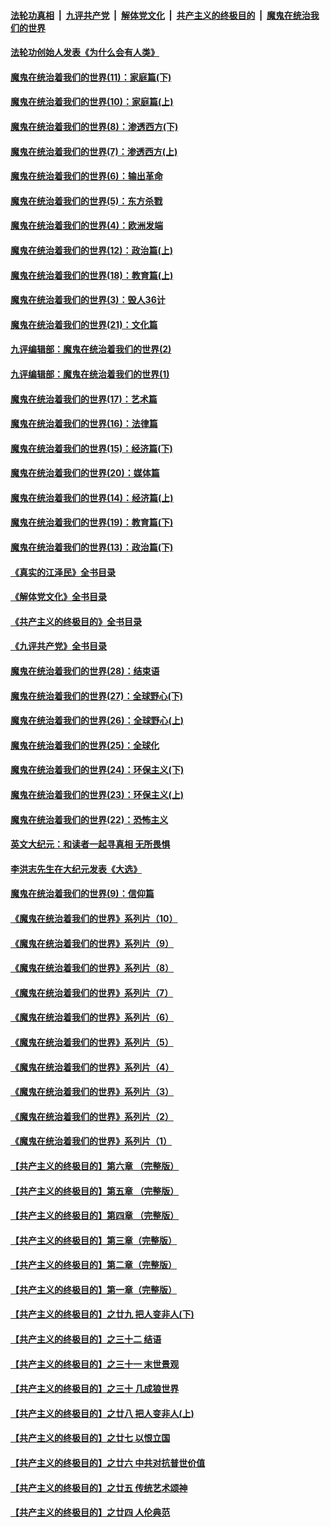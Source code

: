 ####  [法轮功真相](../../../../basic/blob/master/README.md?t=03291211) &nbsp;|&nbsp; [九评共产党](../../../../9ping.md/blob/master/README.md?t=03291211) &nbsp;|&nbsp; [解体党文化](../../../../jtdwh.md/blob/master/README.md?t=03291211)  &nbsp;|&nbsp; [共产主义的终极目的](../../../../gczydzjmd.md/blob/master/README.md?t=03291211) &nbsp;|&nbsp; [魔鬼在统治我们的世界](../../../../mgztzwmdsj.md/blob/master/README.md?t=03291211) 

#### [法轮功创始人发表《为什么会有人类》](../pages/nsc422/n13912117.md?t=03291211) 

#### [魔鬼在统治着我们的世界(11)：家庭篇(下)](../pages/nsc422/n10440961.md?t=03291211) 

#### [魔鬼在统治着我们的世界(10)：家庭篇(上)](../pages/nsc422/n10435448.md?t=03291211) 

#### [魔鬼在统治着我们的世界(8)：渗透西方(下)](../pages/nsc422/n10429603.md?t=03291211) 

#### [魔鬼在统治着我们的世界(7)：渗透西方(上)](../pages/nsc422/n10426013.md?t=03291211) 

#### [魔鬼在统治着我们的世界(6)：输出革命](../pages/nsc422/n10421536.md?t=03291211) 

#### [魔鬼在统治着我们的世界(5)：东方杀戮](../pages/nsc422/n10417707.md?t=03291211) 

#### [魔鬼在统治着我们的世界(4)：欧洲发端](../pages/nsc422/n10414890.md?t=03291211) 

#### [魔鬼在统治着我们的世界(12)：政治篇(上)](../pages/nsc422/n10444576.md?t=03291211) 

#### [魔鬼在统治着我们的世界(18)：教育篇(上)](../pages/nsc422/n10526970.md?t=03291211) 

#### [魔鬼在统治着我们的世界(3)：毁人36计](../pages/nsc422/n10411583.md?t=03291211) 

#### [魔鬼在统治着我们的世界(21)：文化篇](../pages/nsc422/n10597706.md?t=03291211) 

#### [九评编辑部：魔鬼在统治着我们的世界(2)](../pages/nsc422/n10410036.md?t=03291211) 

#### [九评编辑部：魔鬼在统治着我们的世界(1)](../pages/nsc422/n10406825.md?t=03291211) 

#### [魔鬼在统治着我们的世界(17)：艺术篇](../pages/nsc422/n10499093.md?t=03291211) 

#### [魔鬼在统治着我们的世界(16)：法律篇](../pages/nsc422/n10485969.md?t=03291211) 

#### [魔鬼在统治着我们的世界(15)：经济篇(下)](../pages/nsc422/n10469975.md?t=03291211) 

#### [魔鬼在统治着我们的世界(20)：媒体篇](../pages/nsc422/n10586579.md?t=03291211) 

#### [魔鬼在统治着我们的世界(14)：经济篇(上)](../pages/nsc422/n10457370.md?t=03291211) 

#### [魔鬼在统治着我们的世界(19)：教育篇(下)](../pages/nsc422/n10564808.md?t=03291211) 

#### [魔鬼在统治着我们的世界(13)：政治篇(下)](../pages/nsc422/n10448270.md?t=03291211) 

#### [《真实的江泽民》全书目录](../pages/nsc422/n13721399.md?t=03291211) 

#### [《解体党文化》全书目录](../pages/nsc422/n13721157.md?t=03291211) 

#### [《共产主义的终极目的》全书目录](../pages/nsc422/n13721048.md?t=03291211) 

#### [《九评共产党》全书目录](../pages/nsc422/n13708085.md?t=03291211) 

#### [魔鬼在统治着我们的世界(28)：结束语](../pages/nsc422/n10936246.md?t=03291211) 

#### [魔鬼在统治着我们的世界(27)：全球野心(下)](../pages/nsc422/n10928319.md?t=03291211) 

#### [魔鬼在统治着我们的世界(26)：全球野心(上)](../pages/nsc422/n10900318.md?t=03291211) 

#### [魔鬼在统治着我们的世界(25)：全球化](../pages/nsc422/n10788205.md?t=03291211) 

#### [魔鬼在统治着我们的世界(24)：环保主义(下)](../pages/nsc422/n10695307.md?t=03291211) 

#### [魔鬼在统治着我们的世界(23)：环保主义(上)](../pages/nsc422/n10688613.md?t=03291211) 

#### [魔鬼在统治着我们的世界(22)：恐怖主义](../pages/nsc422/n10614727.md?t=03291211) 

#### [英文大纪元：和读者一起寻真相 无所畏惧](../pages/nsc422/n12542027.md?t=03291211) 

#### [李洪志先生在大纪元发表《大选》](../pages/nsc422/n12534746.md?t=03291211) 

#### [魔鬼在统治着我们的世界(9)：信仰篇](../pages/nsc422/n10432159.md?t=03291211) 

#### [《魔鬼在统治着我们的世界》系列片（10）](../pages/nsc422/n12292670.md?t=03291211) 

#### [《魔鬼在统治着我们的世界》系列片（9）](../pages/nsc422/n12290859.md?t=03291211) 

#### [《魔鬼在统治着我们的世界》系列片（8）](../pages/nsc422/n12287445.md?t=03291211) 

#### [《魔鬼在统治着我们的世界》系列片（7）](../pages/nsc422/n12283425.md?t=03291211) 

#### [《魔鬼在统治着我们的世界》系列片（6）](../pages/nsc422/n12282314.md?t=03291211) 

#### [《魔鬼在统治着我们的世界》系列片（5）](../pages/nsc422/n12281419.md?t=03291211) 

#### [《魔鬼在统治着我们的世界》系列片（4）](../pages/nsc422/n12274024.md?t=03291211) 

#### [《魔鬼在统治着我们的世界》系列片（3）](../pages/nsc422/n12271322.md?t=03291211) 

#### [《魔鬼在统治着我们的世界》系列片（2）](../pages/nsc422/n12269049.md?t=03291211) 

#### [《魔鬼在统治着我们的世界》系列片（1）](../pages/nsc422/n12267575.md?t=03291211) 

#### [【共产主义的终极目的】第六章 （完整版）](../pages/nsc422/n11428913.md?t=03291211) 

#### [【共产主义的终极目的】第五章 （完整版）](../pages/nsc422/n11428912.md?t=03291211) 

#### [【共产主义的终极目的】第四章 （完整版）](../pages/nsc422/n11428907.md?t=03291211) 

#### [【共产主义的终极目的】第三章（完整版）](../pages/nsc422/n11428848.md?t=03291211) 

#### [【共产主义的终极目的】第二章（完整版）](../pages/nsc422/n11428831.md?t=03291211) 

#### [【共产主义的终极目的】第一章（完整版）](../pages/nsc422/n11417651.md?t=03291211) 

#### [【共产主义的终极目的】之廿九 把人变非人(下)](../pages/nsc422/n11344140.md?t=03291211) 

#### [【共产主义的终极目的】之三十二 结语](../pages/nsc422/n11360535.md?t=03291211) 

#### [【共产主义的终极目的】之三十一 末世景观](../pages/nsc422/n11351129.md?t=03291211) 

#### [【共产主义的终极目的】之三十 几成狼世界](../pages/nsc422/n11348280.md?t=03291211) 

#### [【共产主义的终极目的】之廿八 把人变非人(上)](../pages/nsc422/n11340492.md?t=03291211) 

#### [【共产主义的终极目的】之廿七 以恨立国](../pages/nsc422/n11336944.md?t=03291211) 

#### [【共产主义的终极目的】之廿六 中共对抗普世价值](../pages/nsc422/n11324785.md?t=03291211) 

#### [【共产主义的终极目的】之廿五 传统艺术颂神](../pages/nsc422/n11296396.md?t=03291211) 

#### [【共产主义的终极目的】之廿四 人伦典范](../pages/nsc422/n11296397.md?t=03291211) 

